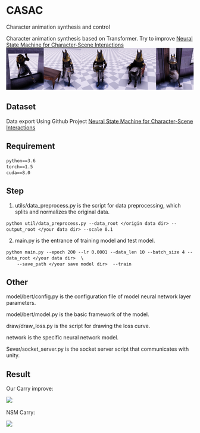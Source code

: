 # CASAC
Character animation synthesis and control

Character animation synthesis based on Transformer. Try to improve [Neural State Machine for Character-Scene Interactions](https://www.ipab.inf.ed.ac.uk/cgvu/nsm.pdf) 
![](./image/first.png)
## Dataset

Data export Using Github Project  [Neural State Machine for Character-Scene Interactions](https://github.com/sebastianstarke/AI4Animation/tree/master/AI4Animation/SIGGRAPH_Asia_2019) 

## Requirement

```
python==3.6
torch==1.5
cuda==8.0
```
## Step

1. utils/data_preprocess.py is the script for data preprocessing, which splits and normalizes the original data.
```shell script
python util/data_preprocess.py --data_root </origin data dir> --output_root </your data dir> --scale 0.1
```
2. main.py is the entrance of training model and test model.
```shell script
python main.py --epoch 200 --lr 0.0001 --data_len 10 --batch_size 4 --data_root </your data dir>  \
    --save_path </your save model dir>  --train
```
## Other

model/bert/config.py is the configuration file of model neural network layer parameters.

model/bert/model.py is the basic framework of the model.

draw/draw_loss.py is the script for drawing the loss curve.

network is the specific neural network model.

Sever/socket_server.py is the socket server script that communicates with unity.

## Result

Our Carry improve:

![](./image/CASAC_carry.gif)

NSM Carry:

![](./image/NSM_carry.gif)